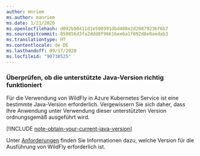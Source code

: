 ```yaml
---
author: mnriem
ms.author: manriem
ms.date: 1/21/2020
ms.openlocfilehash: d092b90411d1e500991dbd408e2d20879236f6b7
ms.sourcegitcommit: 850856d3fa2ddd8f96616ee6a1f092d8e0aedab3
ms.translationtype: HT
ms.contentlocale: de-DE
ms.lasthandoff: 09/17/2020
ms.locfileid: "90738525"
---
```

### <a name="validate-that-the-supported-java-version-works-correctly"></a>Überprüfen, ob die unterstützte Java-Version richtig funktioniert

Für die Verwendung von WildFly in Azure Kubernetes Service ist eine bestimmte Java-Version erforderlich. Vergewissern Sie sich daher, dass Ihre Anwendung unter Verwendung dieser unterstützten Version ordnungsgemäß ausgeführt wird.

[!INCLUDE [note-obtain-your-current-java-version](note-obtain-your-current-java-version.md)]

Unter [Anforderungen](http://docs.wildfly.org/19/Getting_Started_Guide.html#requirements) finden Sie Informationen dazu, welche Version für die Ausführung von WildFly erforderlich ist.
